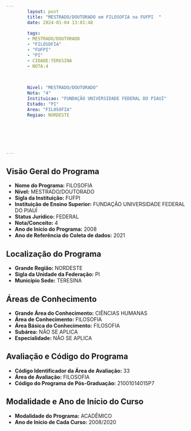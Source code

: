 ```yaml
---
        layout: post
        title: "MESTRADO/DOUTORADO em FILOSOFIA na FUFPI  "
        date: 2024-01-04 13:01:48
     
        tags:
        - MESTRADO/DOUTORADO
        - "FILOSOFIA"
        - "FUFPI"
        - "PI"
        - CIDADE:TERESINA
        - NOTA:4
        
       

        Nivel: "MESTRADO/DOUTORADO"
        Nota: "4"
        Instituicao: "FUNDAÇÃO UNIVERSIDADE FEDERAL DO PIAUÍ"
        Estado: "PI"
        Area: "FILOSOFIA"
        Regiao: NORDESTE
        
        
        
        
        
        
---
```

## Visão Geral do Programa
- **Nome do Programa:** FILOSOFIA
- **Nível:** MESTRADO/DOUTORADO
- **Sigla da Instituição:** FUFPI
- **Instituição de Ensino Superior:** FUNDAÇÃO UNIVERSIDADE FEDERAL DO PIAUÍ
- **Status Jurídico:** FEDERAL
- **Nota/Conceito:** 4
- **Ano de Início do Programa:** 2008
- **Ano de Referência do Coleta de dados:** 2021

## Localização do Programa
- **Grande Região:** NORDESTE
- **Sigla da Unidade da Federação:** PI
- **Município Sede:** TERESINA

## Áreas de Conhecimento
- **Grande Área do Conhecimento:** CIÊNCIAS HUMANAS
- **Área de Conhecimento:** FILOSOFIA
- **Área Básica do Conhecimento:** FILOSOFIA
- **Subárea:** NÃO SE APLICA
- **Especialidade:** NÃO SE APLICA

## Avaliação e Código do Programa
- **Código Identificador da Área de Avaliação:** 33
- **Área de Avaliação:** FILOSOFIA
- **Código do Programa de Pós-Graduação:** 21001014015P7


## Modalidade e Ano de Início do Curso
- **Modalidade do Programa:** ACADÊMICO
- **Ano de Início de Cada Curso:** 2008/2020
